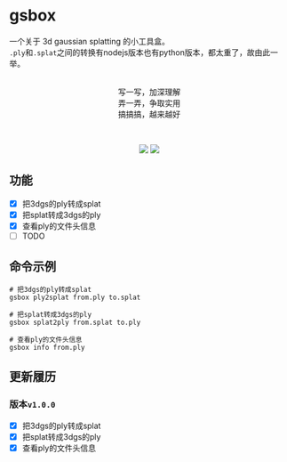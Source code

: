 # gsbox

一个关于 3d gaussian splatting 的小工具盒。<br>
`.ply`和`.splat`之间的转换有nodejs版本也有python版本，都太重了，故由此一举。<br>
<br>
<p align="center">
写一写，加深理解<br>
弄一弄，争取实用<br>
搞搞搞，越来越好
<p>

<br>

<p align="center">
    <a href="https://github.com/gotoeasy/gsbox/releases/latest"><img src="https://img.shields.io/github/release/gotoeasy/gsbox.svg"></a>
    <a href="https://github.com/gotoeasy/gsbox/blob/master/LICENSE"><img src="https://img.shields.io/github/license/gotoeasy/gsbox"></a>
<p>

## 功能
- [x] 把3dgs的ply转成splat
- [x] 把splat转成3dgs的ply
- [x] 查看ply的文件头信息
- [ ] TODO

## 命令示例
```shell
# 把3dgs的ply转成splat
gsbox ply2splat from.ply to.splat

# 把splat转成3dgs的ply
gsbox splat2ply from.splat to.ply

# 查看ply的文件头信息
gsbox info from.ply
```

## 更新履历

### 版本`v1.0.0`

- [x] 把3dgs的ply转成splat
- [x] 把splat转成3dgs的ply
- [x] 查看ply的文件头信息
